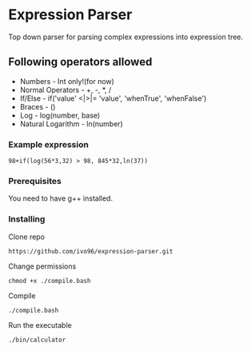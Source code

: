 # Expression Parser

Top down parser for parsing complex expressions into expression tree.

## Following operators allowed

  * Numbers - Int only!(for now)
  * Normal Operators - +, -, *, /
  * If/Else - if('value' <|>|= 'value', 'whenTrue', 'whenFalse')
  * Braces - ()
  * Log - log(number, base)
  * Natural Logarithm - ln(number)

### Example expression

```
98+if(log(56*3,32) > 98, 845*32,ln(37))
```

### Prerequisites

You need to have g++ installed. 

### Installing

Clone repo

```
https://github.com/ivo96/expression-parser.git
```

Change permissions

```
chmod +x ./compile.bash
```

Compile

```
./compile.bash
```

Run the executable

```
./bin/calculator  
```
